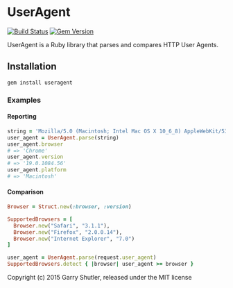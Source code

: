 # UserAgent

[![Build Status](https://travis-ci.org/gshutler/useragent.svg?branch=master)](https://travis-ci.org/gshutler/useragent)
[![Gem Version](https://badge.fury.io/rb/useragent.svg)](http://badge.fury.io/rb/useragent)

UserAgent is a Ruby library that parses and compares HTTP User Agents.

## Installation

    gem install useragent

### Examples

#### Reporting

```ruby
string = 'Mozilla/5.0 (Macintosh; Intel Mac OS X 10_6_8) AppleWebKit/536.5 (KHTML, like Gecko) Chrome/19.0.1084.56 Safari/536.5'
user_agent = UserAgent.parse(string)
user_agent.browser
# => 'Chrome'
user_agent.version
# => '19.0.1084.56'
user_agent.platform
# => 'Macintosh'
```

#### Comparison

```ruby
Browser = Struct.new(:browser, :version)

SupportedBrowsers = [
  Browser.new("Safari", "3.1.1"),
  Browser.new("Firefox", "2.0.0.14"),
  Browser.new("Internet Explorer", "7.0")
]

user_agent = UserAgent.parse(request.user_agent)
SupportedBrowsers.detect { |browser| user_agent >= browser }
```

Copyright (c) 2015 Garry Shutler, released under the MIT license
